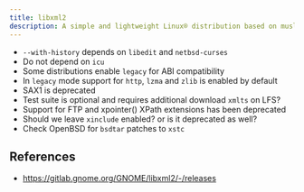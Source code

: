 ```yaml
---
title: libxml2
description: A simple and lightweight Linux® distribution based on musl libc and toybox
---
```


- `--with-history` depends on `libedit` and `netbsd-curses`
- Do not depend on `icu`
- Some distributions enable `legacy` for ABI compatibility
- In `legacy` mode support for `http`, `lzma` and `zlib` is enabled by default
- SAX1 is deprecated
- Test suite is optional and requires additional download `xmlts` on LFS?
- Support for FTP and xpointer() XPath extensions has been deprecated
- Should we leave `xinclude` enabled? or is it deprecated as well?
- Check OpenBSD for `bsdtar` patches to `xstc`

## References
- https://gitlab.gnome.org/GNOME/libxml2/-/releases
